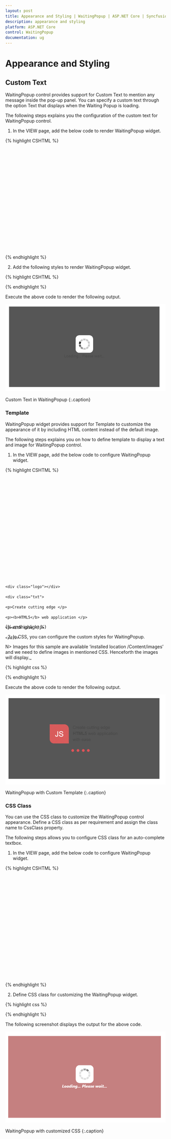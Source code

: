 ```yaml
---
layout: post
title: Appearance and Styling | WaitingPopup | ASP.NET Core | Syncfusion
description: appearance and styling 
platform: ASP.NET Core
control: WaitingPopup
documentation: ug
---
```


# Appearance and Styling 

## Custom Text

WaitingPopup control provides support for Custom Text to mention any message inside the pop-up panel.  You can specify a custom text through the option Text that displays when the Waiting Popup is loading.

The following steps explains you the configuration of the custom text for WaitingPopup control.

1. In the VIEW page, add the below code to render WaitingPopup widget.

{% highlight CSHTML %}

<div id="target">        
    <ej-waiting-popup id="target" show-on-init="true" text="Loading... Please wait..." />
</div>

{% endhighlight %}

2. Add the following styles to render WaitingPopup widget.

{% highlight CSHTML %}
   
<style type="text/css" class="cssStyles">
	
	#target {
		height: 320px;
		width: 600px;
	}

</style>

{% endhighlight %}
   
Execute the above code to render the following output.

![](Appearance-and-Styling_images/Appearance-and-Styling_img1.png)

Custom Text in WaitingPopup
{:.caption}

### Template

WaitingPopup widget provides support for Template to customize the appearance of it by including HTML content instead of the default image.

The following steps explains you on how to define template to display a text and image for WaitingPopup control.

1. In the VIEW page, add the below code to configure WaitingPopup widget.

{% highlight CSHTML %}

<div id="target">        
	<ej-waiting-popup id="target" show-on-init="true" template="#content"/>
</div>

<div id="content">

<div class="block">

	<div class="logo"></div>

	<div class="txt">

	<p>Create cutting edge </p>

	<p><b>HTML5</b> web application </p>

	<p>with ease </p>

	</div>

</div>

<div class="loader"></div>

</div>

{% endhighlight %}

2. In CSS, you can configure the custom styles for WaitingPopup.
    
N> Images for this sample are available ‘installed location /Content/images’ and we need to define images in mentioned CSS. Henceforth the images will display._

{% highlight css %}

<style type="text/css" class="cssStyles">
    #target {
        height: 320px;
        width: 600px;
        margin: 0 auto;
    }
    .block {
        height: 76px;
    }
    .logo {
        background-image: url("../Image/js_logo.png");
        float: left;
        height: 100%;
        width: 77px;
        margin-right: 15px;
    }
    .txt {
        float: left;
        font-size: 17px;
        height: 100%;
        text-align: left;
    }
    .txt p {
        margin: 0;
    }
    .loader {
        background: url("../Image/load dark.gif") no-repeat scroll -5px 18px transparent;
        height: 40px;
        width: 100%;
    }
    #content {
        cursor: default;
        height: 112px;
        width: 275px;
    }
</style>

{% endhighlight %}

Execute the above code to render the following output.

![](Appearance-and-Styling_images/Appearance-and-Styling_img2.png)

WaitingPopup with Custom Template
{:.caption}

### CSS Class

You can use the CSS class to customize the WaitingPopup control appearance. Define a CSS class as per requirement and assign the class name to CssClass property.

The following steps allows you to configure CSS class for an auto-complete textbox.

1. In the VIEW page, add the below code to configure WaitingPopup widget.

{% highlight CSHTML %}
   
<div id="target">
	<ej-waiting-popup id="target" show-on-init="true" css-class="custom" text="Loading... Please wait..." />
</div>

{% endhighlight %} 

2. Define CSS class for customizing the WaitingPopup widget.

{% highlight css %}

<style type="text/css" class="cssStyles">

	#target {
		height: 320px;
		width: 600px;
	}

	.custom {
		background-color: darkred;
		font-style: italic;
		font-weight: bolder;
		opacity: 0.5;
	}

</style>

{% endhighlight %} 

The following screenshot displays the output for the above code.

![](Appearance-and-Styling_images/Appearance-and-Styling_img3.png)

WaitingPopup with customized CSS
{:.caption}